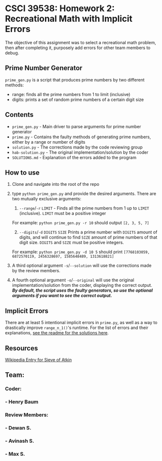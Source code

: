 # CSCI 39538: Homework 2: Recreational Math with Implicit Errors
The objective of this assignment was to select a recreational math problem, then after completing it, purposely add errors for other team members to debug. 

## Prime Number Generator
`prime_gen.py` is a script that produces prime numbers by two different methods:
- range: finds all the prime numbers from 1 to limit (inclusive)
- digits: prints a set of random prime numbers of a certain digit size

## Contents
- `prime_gen.py` - Main driver to parse arguments for prime number generator
- `prime.py` - Contains the faulty methods of generating prime numbers, either by a range or number of digits
- `solution.py` - The corrections made by the code reviewing group
- `hab-solution.py` - The original implementation/solution by the coder
- `SOLUTIONS.md` - Explanation of the errors added to the program

## How to use
1. Clone and navigate into the root of the repo
2. type `python prime_gen.py` and provide the desired arguments. There are two mutually exclusive arguments:
    1. `--range`/`-r` `LIMIT` - Finds all the prime numbers from 1 up to `LIMIT` (inclusive). `LIMIT` must be a positive integer
    
    For example: `python prime_gen.py -r 10` should output `[2, 3, 5, 7]`
    
    2. `--digits`/`-d` `DIGITS` `SIZE` Prints a prime number with `DIGITS` amount of digits, and will continue to find `SIZE` amount of prime numbers of that digit size. `DIGITS` and `SIZE` must be positive integers.
    
    For example: `python prime_gen.py -d 10 5` should print `[7768103059, 6872570119, 2456328697, 1585648489, 1313618821]`
3. A third optional argument `-s`/`--solution` will use the corrections made by the review members.
4. A fourth optional argument `-o`/`--original` will use the original implementation/solution from the coder, displaying the correct output.
__*By default, the script uses the faulty generators, so use the optional arguments if you want to see the correct output.*__ 

## Implicit Errors
There are at least 5 intentional implicit errors in `prime.py`, as well as a way to drastically improve `range_n_1()`'s runtime. For the list of errors and their explanations, [see the readme for the solutions here](./SOLUTIONS.md).

## Resources
[Wikipedia Entry for Sieve of Atkin](https://en.wikipedia.org/wiki/Sieve_of_Atkin)

## Team:
### Coder:
### - Henry Baum
### Review Members: 
### - Dewan S.
### - Avinash S.
### - Max S.
